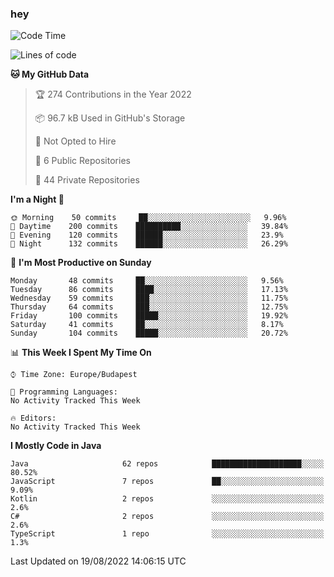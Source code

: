 ### hey

<!--START_SECTION:waka-->
![Code Time](http://img.shields.io/badge/Code%20Time-801%20hrs%2035%20mins-blue)

![Lines of code](https://img.shields.io/badge/From%20Hello%20World%20I%27ve%20Written-509%20Thousand%20lines%20of%20code-blue)

**🐱 My GitHub Data** 

> 🏆 274 Contributions in the Year 2022
 > 
> 📦 96.7 kB Used in GitHub's Storage 
 > 
> 🚫 Not Opted to Hire
 > 
> 📜 6 Public Repositories 
 > 
> 🔑 44 Private Repositories  
 > 
**I'm a Night 🦉** 

```text
🌞 Morning    50 commits     ██░░░░░░░░░░░░░░░░░░░░░░░   9.96% 
🌆 Daytime    200 commits    ██████████░░░░░░░░░░░░░░░   39.84% 
🌃 Evening    120 commits    ██████░░░░░░░░░░░░░░░░░░░   23.9% 
🌙 Night      132 commits    ██████░░░░░░░░░░░░░░░░░░░   26.29%

```
📅 **I'm Most Productive on Sunday** 

```text
Monday       48 commits     ██░░░░░░░░░░░░░░░░░░░░░░░   9.56% 
Tuesday      86 commits     ████░░░░░░░░░░░░░░░░░░░░░   17.13% 
Wednesday    59 commits     ███░░░░░░░░░░░░░░░░░░░░░░   11.75% 
Thursday     64 commits     ███░░░░░░░░░░░░░░░░░░░░░░   12.75% 
Friday       100 commits    █████░░░░░░░░░░░░░░░░░░░░   19.92% 
Saturday     41 commits     ██░░░░░░░░░░░░░░░░░░░░░░░   8.17% 
Sunday       104 commits    █████░░░░░░░░░░░░░░░░░░░░   20.72%

```


📊 **This Week I Spent My Time On** 

```text
⌚︎ Time Zone: Europe/Budapest

💬 Programming Languages: 
No Activity Tracked This Week

🔥 Editors: 
No Activity Tracked This Week

```

**I Mostly Code in Java** 

```text
Java                     62 repos            ████████████████████░░░░░   80.52% 
JavaScript               7 repos             ██░░░░░░░░░░░░░░░░░░░░░░░   9.09% 
Kotlin                   2 repos             ░░░░░░░░░░░░░░░░░░░░░░░░░   2.6% 
C#                       2 repos             ░░░░░░░░░░░░░░░░░░░░░░░░░   2.6% 
TypeScript               1 repo              ░░░░░░░░░░░░░░░░░░░░░░░░░   1.3%

```



 Last Updated on 19/08/2022 14:06:15 UTC
<!--END_SECTION:waka-->
